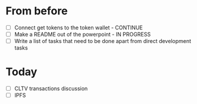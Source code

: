 # From before

- [ ] Connect get tokens to the token wallet - CONTINUE
- [ ] Make a README out of the powerpoint - IN PROGRESS
- [ ] Write a list of tasks that need to be done apart from direct development tasks

# Today

- [ ] CLTV transactions discussion
- [ ] IPFS
